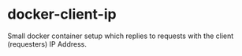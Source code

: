 # docker-client-ip
Small docker container setup which replies to requests with the client (requesters) IP Address.
